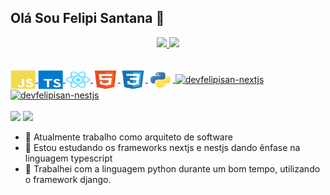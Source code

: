 ## Olá Sou Felipi Santana 👋

<div align="center">
  <a href="https://github.com/devfelipisan">
  <img height="150em" src="https://github-readme-stats.vercel.app/api?username=devfelipisan&show_icons=true&theme=dracula&include_all_commits=true&count_private=true"/>
  <img height="150em" src="https://github-readme-stats.vercel.app/api/top-langs/?username=devfelipisan&layout=compact&langs_count=7&theme=dracula"/>
</div>
</br>
<div style="display: inline_block"><br>
  <img align="center" alt="devfelipisan-Js" height="30" width="40" src="https://raw.githubusercontent.com/devicons/devicon/master/icons/javascript/javascript-plain.svg">
  <img align="center" alt="devfelipisan-Ts" height="30" width="40" src="https://raw.githubusercontent.com/devicons/devicon/master/icons/typescript/typescript-plain.svg">
  <img align="center" alt="devfelipisan-React" height="30" width="40" src="https://raw.githubusercontent.com/devicons/devicon/master/icons/react/react-original.svg">
  <img align="center" alt="devfelipisan-HTML" height="30" width="40" src="https://raw.githubusercontent.com/devicons/devicon/master/icons/html5/html5-original.svg">
  <img align="center" alt="devfelipisan-CSS" height="30" width="40" src="https://raw.githubusercontent.com/devicons/devicon/master/icons/css3/css3-original.svg">
  <img align="center" alt="devfelipisan-Python" height="30" width="40" src="https://raw.githubusercontent.com/devicons/devicon/master/icons/python/python-original.svg">
  <img align="center" alt="devfelipisan-nextjs" height="30" width="40" src="https://cdn.jsdelivr.net/gh/devicons/devicon/icons/nextjs/nextjs-original-wordmark.svg">
  <img align="center" alt="devfelipisan-nestjs" height="30" width="40" src="https://cdn.jsdelivr.net/gh/devicons/devicon/icons/nestjs/nestjs-plain-wordmark.svg">
</div>
 </br>
<div> 
    <a href = "mailto:devfelipisan@gmail.com"><img src="https://img.shields.io/badge/-Gmail-%23333?style=for-the-badge&logo=gmail&logoColor=white" target="_blank"></a>
  <a href="https://www.linkedin.com/in/felipisantana" target="_blank"><img src="https://img.shields.io/badge/-LinkedIn-%230077B5?style=for-the-badge&logo=linkedin&logoColor=white" target="_blank"></a>
</div>

- 🔭 Atualmente trabalho como arquiteto de software
- 🌱 Estou estudando os frameworks nextjs e nestjs dando ênfase na linguagem typescript
- 💬 Trabalhei com a linguagem python durante um bom tempo, utilizando o framework django.
